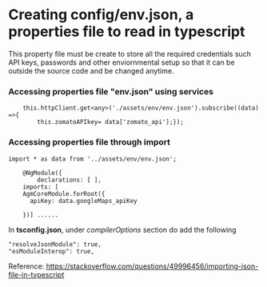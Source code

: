 # Creating config/env.json, a properties file to read in typescript

This property file must be create to store all the required credentials such API keys, passwords and other enviornmental setup so that it can be outside the source code and be changed anytime.

### Accessing properties file "env.json" using services

```
    this.httpClient.get<any>('./assets/env/env.json').subscribe((data) =>{ 
        this.zomatoAPIkey= data['zomato_api'];});

```

### Accessing properties file through import

```
import * as data from '../assets/env/env.json';

    @NgModule({
        declarations: [ ],
    imports: [
    AgmCoreModule.forRoot({
      apiKey: data.googleMaps_apiKey

    })] ......

```

In **tsconfig.json**, under *compilerOptions* section do add the following

```
"resolveJsonModule": true,
"esModuleInterop": true,

```

Reference: https://stackoverflow.com/questions/49996456/importing-json-file-in-typescript
